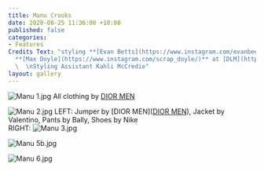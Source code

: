 ```yaml
---
title: Manu Crooks
date: 2020-08-25 11:36:00 +10:00
published: false
categories:
- Features
Credits Text: "styling **[Evan Betts](https://www.instagram.com/evanbeezy/)**   \nphotographs
  **[Max Doyle](https://www.instagram.com/scrap_doyle/)** at [DLM](https://www.instagram.com/dlm_au/)
  \  \nStyling Assistant Kahli McCredie"
layout: gallery
---
```


![Manu 1.jpg](/uploads/Manu%201.jpg)
All clothing by [DIOR MEN]( [Dior](https://www.instagram.com/dior/) )

![Manu 2.jpg](/uploads/Manu%202.jpg)
LEFT: Jumper by [DIOR MEN]([DIOR MEN]( [Dior](https://www.instagram.com/dior/) )), Jacket by Valentino, Pants by Bally, Shoes by Nike                 
RIGHT:
![Manu 3.jpg](/uploads/Manu%203.jpg)


![Manu 5b.jpg](/uploads/Manu%205b.jpg)

![Manu 6.jpg](/uploads/Manu%206.jpg)

